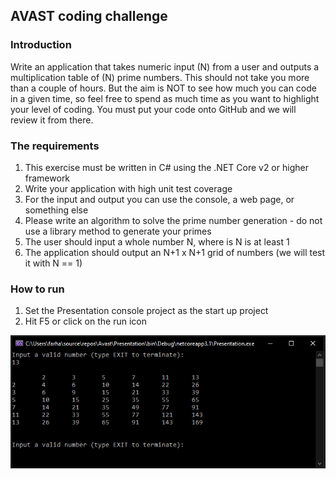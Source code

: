 ## AVAST coding challenge

### Introduction

Write an application that takes numeric input (N) from a user and outputs a multiplication table of (N) prime numbers.
This should not take you more than a couple of hours. But the aim is NOT to see how much you can code in a given time,
so feel free to spend as much time as you want to highlight your level of coding.
You must put your code onto GitHub and we will review it from there.

### The requirements

1. This exercise must be written in C# using the .NET Core v2 or higher framework
2. Write your application with high unit test coverage
3. For the input and output you can use the console, a web page, or something else
4. Please write an algorithm to solve the prime number generation - do not use a library method to generate your primes
5. The user should input a whole number N, where is N is at least 1
6. The application should output an N+1 x N+1 grid of numbers (we will test it with N == 1)

### How to run

1. Set the Presentation console project as the start up project
2. Hit F5 or click on the run icon

![Screenshot of Presentation](https://raw.githubusercontent.com/farhad-taran/Avast/master/Documents/screenshot.png)
